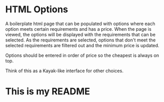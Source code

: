 # HTML Options

A boilerplate html page that can be populated with options where each option meets certain requirements and has a price.  When the page is viewed, the options will be displayed with the requirements that can be selected.  As the requirements are selected, options that don't meet the selected requirements are filtered out and the minimum price is updated.

Options should be entered in order of price so the cheapest is always on top.

Think of this as a Kayak-like interface for other choices.
# This is my README

